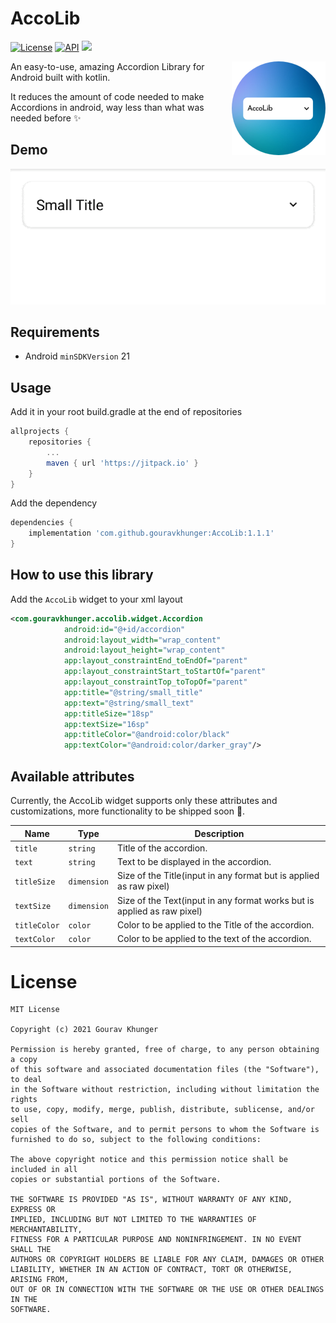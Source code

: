 # AccoLib

[![License](http://img.shields.io/badge/license-MIT-green.svg?style=flat)]()
[![API](https://img.shields.io/badge/API-21%2B-brightgreen.svg?style=flat)](https://android-arsenal.com/api?level=15)
[![](https://jitpack.io/v/gouravkhunger/AccoLib.svg)](https://jitpack.io/#gouravkhunger/Accolib)

<img alt = "AccoLib Logo" src="https://raw.githubusercontent.com/gouravkhunger/AccoLib/main/art/logo.png" height="150px" width="150px" align="right"/>

An easy-to-use, amazing Accordion Library for Android built with kotlin.

It reduces the amount of code needed to make Accordions in android, way less
than what was needed before ✨

## Demo
![Image of Preview](./art/demo.gif)

## Requirements
- Android `minSDKVersion` 21

## Usage
Add it in your root build.gradle at the end of repositories
```Groovy
allprojects {
    repositories {
        ...
        maven { url 'https://jitpack.io' }
    }
}
```

Add the dependency
```Groovy
dependencies {
    implementation 'com.github.gouravkhunger:AccoLib:1.1.1'
}
```

## How to use this library
Add the `AccoLib` widget to your xml layout
```xml
<com.gouravkhunger.accolib.widget.Accordion
            android:id="@+id/accordion"
            android:layout_width="wrap_content"
            android:layout_height="wrap_content"
            app:layout_constraintEnd_toEndOf="parent"
            app:layout_constraintStart_toStartOf="parent"
            app:layout_constraintTop_toTopOf="parent"
            app:title="@string/small_title"
            app:text="@string/small_text"
            app:titleSize="18sp"
            app:textSize="16sp"
            app:titleColor="@android:color/black"
            app:textColor="@android:color/darker_gray"/>
```

## Available attributes

Currently, the AccoLib widget supports only these attributes and 
customizations, more functionality to be shipped soon 🚀.

| Name         | Type        | Description                                                             |
|--------------|-------------|-------------------------------------------------------------------------|
| `title`      | `string`    | Title of the accordion.                                                 |
| `text`       | `string`    | Text to be displayed in the accordion.                                  |
| `titleSize`  | `dimension` | Size of the Title(input in any format but is applied as raw pixel)      |
| `textSize`   | `dimension` | Size of the Text(input in any format works but is applied as raw pixel) |
| `titleColor` | `color`     | Color to be applied to the Title of the accordion.                      |
| `textColor`  | `color`     | Color to be applied to the text of the accordion.                       |

# License
```
MIT License

Copyright (c) 2021 Gourav Khunger

Permission is hereby granted, free of charge, to any person obtaining a copy
of this software and associated documentation files (the "Software"), to deal
in the Software without restriction, including without limitation the rights
to use, copy, modify, merge, publish, distribute, sublicense, and/or sell
copies of the Software, and to permit persons to whom the Software is
furnished to do so, subject to the following conditions:

The above copyright notice and this permission notice shall be included in all
copies or substantial portions of the Software.

THE SOFTWARE IS PROVIDED "AS IS", WITHOUT WARRANTY OF ANY KIND, EXPRESS OR
IMPLIED, INCLUDING BUT NOT LIMITED TO THE WARRANTIES OF MERCHANTABILITY,
FITNESS FOR A PARTICULAR PURPOSE AND NONINFRINGEMENT. IN NO EVENT SHALL THE
AUTHORS OR COPYRIGHT HOLDERS BE LIABLE FOR ANY CLAIM, DAMAGES OR OTHER
LIABILITY, WHETHER IN AN ACTION OF CONTRACT, TORT OR OTHERWISE, ARISING FROM,
OUT OF OR IN CONNECTION WITH THE SOFTWARE OR THE USE OR OTHER DEALINGS IN THE
SOFTWARE.
```
